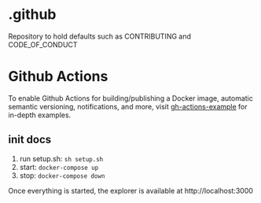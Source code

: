 # .github
Repository to hold defaults such as CONTRIBUTING and CODE_OF_CONDUCT

# Github Actions
To enable Github Actions for building/publishing a Docker image, automatic semantic versioning, notifications, and more, visit [gh-actions-example](https://github.com/blockstackpbc/gh-actions-example) for in-depth examples.


## init docs
1. run setup.sh: `sh setup.sh`
2. start: `docker-compose up`
3. stop: `docker-compose down`

Once everything is started, the explorer is available at http://localhost:3000
